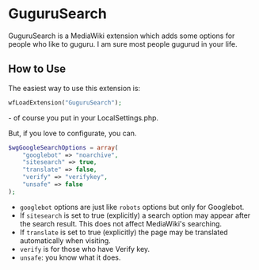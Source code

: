 # GuguruSearch
GuguruSearch is a MediaWiki extension which adds some options for people who like to guguru. I am sure most people gugurud in your life.

## How to Use
The easiest way to use this extension is:
```php
wfLoadExtension("GuguruSearch");
```

\- of course you put in your LocalSettings.php.

But, if you love to configurate, you can.
```php
$wgGoogleSearchOptions = array(
    "googlebot" => "noarchive",
    "sitesearch" => true,
    "translate" => false,
    "verify" => "verifykey",
    "unsafe" => false
);
```

- `googlebot` options are just like `robots` options but only for Googlebot.
- If `sitesearch` is set to true (explicitly) a search option may appear after the search result. This does not affect MediaWiki's searching.
- If `translate` is set to true (explicitly) the page may be translated automatically when visiting.
- `verify` is for those who have Verify key.
- `unsafe`: you know what it does.
